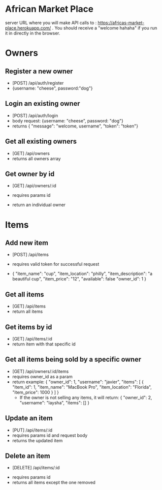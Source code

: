 # African Market Place

server URL where you will make API calls to : https://africas-market-place.herokuapp.com/ . You should receive a "welcome hahaha" if you run it in directly in the browser.

# Owners

## Register a new owner

- [POST] /api/auth/register
- {username: "cheese", password:"dog"}

## Login an existing owner

- [POST] /api/auth/login
- body request: {username: "cheese", password: "dog"}
- returns { "message": "welcome, username", "token": "token"}

## Get all existing owners

- [GET] /api/owners
- returns all owners array

## Get owner by id

- [GET] /api/owners/:id

* requires params id

- return an individual owner

# Items

## Add new item

- [POST] /api/items
- requires valid token for successful request

- {
  "item_name": "cup",
  "item_location": "philly",
  "item_description": "a beautiful cup",
  "item_price": "12",
  "available": false
  "owner_id": 1
  }

## Get all items

- [GET] /api/items
- return all items

## Get items by id

- [GET] /api/items/:id
- return item with that specific id

## Get all items being sold by a specific owner

- [GET] /api/owners/:id/items
- requires owner_id as a param
- return example: {
  "owner_id": 1,
  "username": "javier",
  "items": [
  {
  "item_id": 1,
  "item_name": "MacBook Pro",
  "item_location": "Florida",
  "item_price": 1000
  }
  ]
  }
  - If the owner is not selling any items, it will return:
  {
  "owner_id": 2,
  "username": "laysha",
  "items": []
  }

## Update an item

- [PUT] /api/items/:id
- requires params id and request body
- returns the updated item

## Delete an item

- [DELETE] /api/items/:id

* requires params id
* returns all items except the one removed
